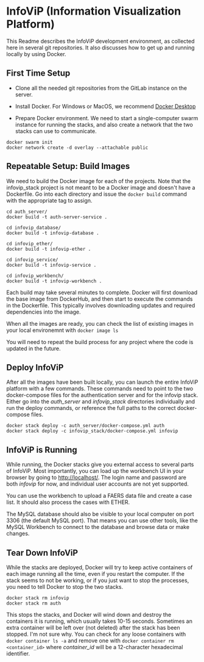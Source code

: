 # InfoViP (Information Visualization Platform)

This Readme describes the InfoViP development environment, as collected here in several git repositories.
It also discusses how to get up and running locally by using Docker.

## First Time Setup

- Clone all the needed git repositories from the GitLab instance on the server.

- Install Docker. For Windows or MacOS, we recommend [Docker Desktop](https://www.docker.com/products/docker-desktop)


- Prepare Docker environment.
We need to start a single-computer swarm instance for running the stacks, and also create a network that the two stacks can use to communicate.

```
docker swarm init
docker network create -d overlay --attachable public
```

## Repeatable Setup: Build Images

We need to build the Docker image for each of the projects.
Note that the infovip_stack project is not meant to be a Docker image and doesn't have a Dockerfile.
Go into each directory and issue the `docker build` command with the appropriate tag to assign.

```
cd auth_server/
docker build -t auth-server-service .
```

```
cd infovip_database/
docker build -t infovip-database .
```

```
cd infovip_ether/
docker build -t infovip-ether .
```

```
cd infovip_service/
docker build -t infovip-service .
```

```
cd infovip_workbench/
docker build -t infovip-workbench .
```

Each build may take several minutes to complete.
Docker will first download the base image from DockerHub, and then start to execute the commands in the Dockerfile.
This typically involves downloading updates and required dependencies into the image.

When all the images are ready, you can check the list of existing images in your local environemnt with `docker image ls`

You will need to repeat the build process for any project where the code is updated in the future.

## Deploy InfoViP

After all the images have been built locally, you can launch the entire InfoViP platform with a few commands.
These commands need to point to the two docker-compose files for the authentication server and for the infovip stack.
Either go into the *auth_server* and *infovip_stack* directories individually and run the deploy commands,
or reference the full paths to the correct docker-compose files.

```
docker stack deploy -c auth_server/docker-compose.yml auth
docker stack deploy -c infovip_stack/docker-compose.yml infovip
```

## InfoViP is Running

While running, the Docker stacks give you external access to several parts of InfoViP.
Most importantly, you can load up the workbench UI in your browser by going to <http://localhost/>.
The login name and password are both *infovip* for now, and individual user accounts are not yet supported.

You can use the workbench to upload a FAERS data file and create a case list.  It should also process the cases with ETHER.

The MySQL database should also be visible to your local computer on port 3306 (the default MySQL port).
That means you can use other tools, like the MySQL Workbench to connect to the database and browse data or make changes.

## Tear Down InfoViP

While the stacks are deployed, Docker will try to keep active containers of each image running all the time, even if you restart the computer.
If the stack seems to not be working, or if you just want to stop the processes, you need to tell Docker to stop the two stacks.

```
docker stack rm infovip
docker stack rm auth
```

This stops the stacks, and Docker will wind down and destroy the containers it is running, which usually takes 10-15 seconds.
Sometimes an extra container will be left over (not deleted) after the stack has been stopped.  I'm not sure why.
You can check for any loose containers with `docker container ls -a`
and remove one with `docker container rm <container_id>` where *container_id* will be a 12-character hexadecimal identifier.
